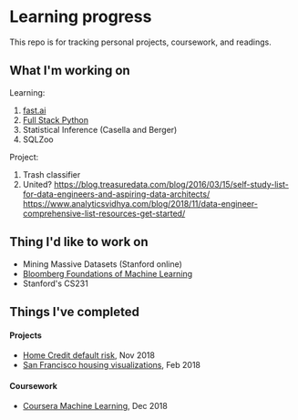 # Learning progress

This repo is for tracking personal projects, coursework, and readings.

## What I'm working on

Learning:
1. [fast.ai](http://www.fast.ai/)
2. [Full Stack Python](https://www.fullstackpython.com/table-of-contents.html)
3. Statistical Inference (Casella and Berger)
4. SQLZoo

Project:
1. Trash classifier
2. United?
https://blog.treasuredata.com/blog/2016/03/15/self-study-list-for-data-engineers-and-aspiring-data-architects/
https://www.analyticsvidhya.com/blog/2018/11/data-engineer-comprehensive-list-resources-get-started/

## Thing I'd like to work on

- Mining Massive Datasets (Stanford online)
- [Bloomberg Foundations of Machine Learning](https://bloomberg.github.io/foml/#home)
- Stanford's CS231

## Things I've completed

#### Projects
- [Home Credit default risk](https://www.kaggle.com/c/home-credit-default-risk), Nov 2018
- [San Francisco housing visualizations](https://github.com/collindching/sf_housing), Feb 2018

#### Coursework
- [Coursera Machine Learning](https://www.coursera.org/learn/machine-learning), Dec 2018
